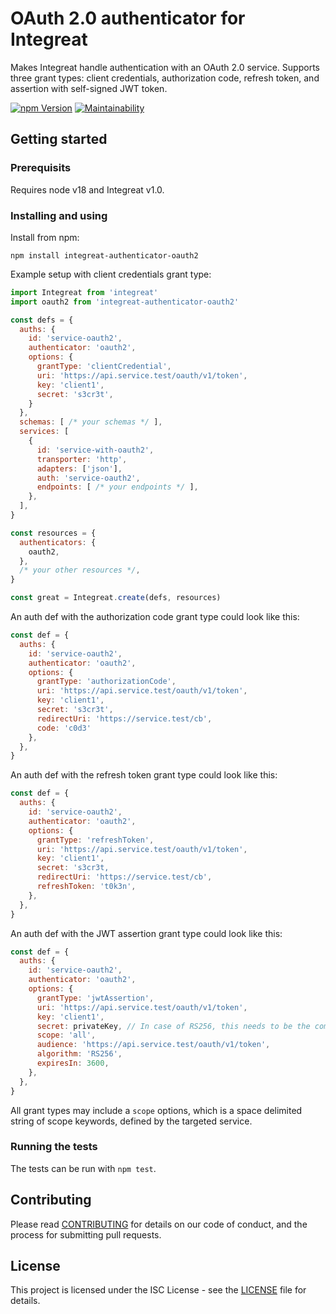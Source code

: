 # OAuth 2.0 authenticator for Integreat

Makes Integreat handle authentication with an OAuth 2.0 service. Supports three
grant types: client credentials, authorization code, refresh token, and
assertion with self-signed JWT token.

[![npm Version](https://img.shields.io/npm/v/integreat-authenticator-oauth2.svg)](https://www.npmjs.com/package/integreat-authenticator-oauth2)
[![Maintainability](https://api.codeclimate.com/v1/badges/6331723a6ff61de5f232/maintainability)](https://codeclimate.com/github/integreat-io/integreat-authenticator-oauth2/maintainability)

## Getting started

### Prerequisits

Requires node v18 and Integreat v1.0.

### Installing and using

Install from npm:

```
npm install integreat-authenticator-oauth2
```

Example setup with client credentials grant type:

```javascript
import Integreat from 'integreat'
import oauth2 from 'integreat-authenticator-oauth2'

const defs = {
  auths: {
    id: 'service-oauth2',
    authenticator: 'oauth2',
    options: {
      grantType: 'clientCredential',
      uri: 'https://api.service.test/oauth/v1/token',
      key: 'client1',
      secret: 's3cr3t',
    }
  },
  schemas: [ /* your schemas */ ],
  services: [
    {
      id: 'service-with-oauth2',
      transporter: 'http',
      adapters: ['json'],
      auth: 'service-oauth2',
      endpoints: [ /* your endpoints */ ],
    },
  ],
}

const resources = {
  authenticators: {
    oauth2,
  },
  /* your other resources */,
}

const great = Integreat.create(defs, resources)
```

An auth def with the authorization code grant type could look like this:

```javascript
const def = {
  auths: {
    id: 'service-oauth2',
    authenticator: 'oauth2',
    options: {
      grantType: 'authorizationCode',
      uri: 'https://api.service.test/oauth/v1/token',
      key: 'client1',
      secret: 's3cr3t',
      redirectUri: 'https://service.test/cb',
      code: 'c0d3'
    },
  },
}
```

An auth def with the refresh token grant type could look like this:

```javascript
const def = {
  auths: {
    id: 'service-oauth2',
    authenticator: 'oauth2',
    options: {
      grantType: 'refreshToken',
      uri: 'https://api.service.test/oauth/v1/token',
      key: 'client1',
      secret: 's3cr3t,
      redirectUri: 'https://service.test/cb',
      refreshToken: 't0k3n',
    },
  },
}
```

An auth def with the JWT assertion grant type could look like this:

```javascript
const def = {
  auths: {
    id: 'service-oauth2',
    authenticator: 'oauth2',
    options: {
      grantType: 'jwtAssertion',
      uri: 'https://api.service.test/oauth/v1/token',
      key: 'client1',
      secret: privateKey, // In case of RS256, this needs to be the complete private key file
      scope: 'all',
      audience: 'https://api.service.test/oauth/v1/token',
      algorithm: 'RS256',
      expiresIn: 3600,
    },
  },
}
```

All grant types may include a `scope` options, which is a space delimited
string of scope keywords, defined by the targeted service.

### Running the tests

The tests can be run with `npm test`.

## Contributing

Please read
[CONTRIBUTING](https://github.com/integreat-io/integreat-authenticator-oauth2/blob/master/CONTRIBUTING.md)
for details on our code of conduct, and the process for submitting pull
requests.

## License

This project is licensed under the ISC License - see the
[LICENSE](https://github.com/integreat-io/integreat-authenticator-oauth2/blob/master/LICENSE)
file for details.
